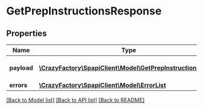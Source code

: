 # GetPrepInstructionsResponse

## Properties
Name | Type | Description | Notes
------------ | ------------- | ------------- | -------------
**payload** | [**\CrazyFactory\SpapiClient\Model\GetPrepInstructionsResult**](GetPrepInstructionsResult.md) | The payload for the getPrepInstructions operation. | [optional] 
**errors** | [**\CrazyFactory\SpapiClient\Model\ErrorList**](ErrorList.md) |  | [optional] 

[[Back to Model list]](../README.md#documentation-for-models) [[Back to API list]](../README.md#documentation-for-api-endpoints) [[Back to README]](../README.md)


